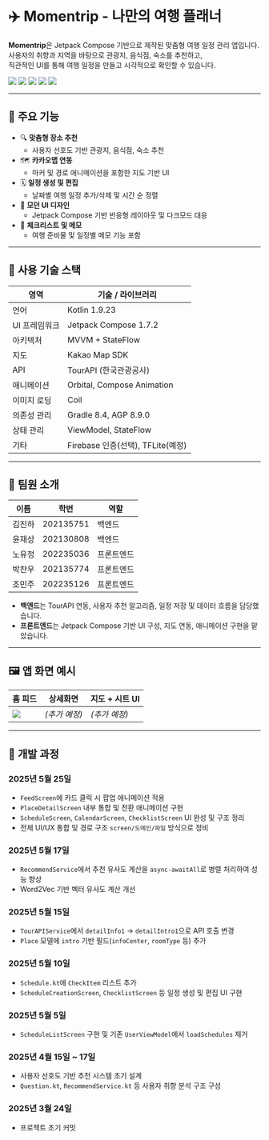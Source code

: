 # ✈️ Momentrip - 나만의 여행 플래너

**Momentrip**은 Jetpack Compose 기반으로 제작된 맞춤형 여행 일정 관리 앱입니다.  
사용자의 취향과 지역을 바탕으로 관광지, 음식점, 숙소를 추천하고,  
직관적인 UI를 통해 여행 일정을 만들고 시각적으로 확인할 수 있습니다.

<p align="left">
  <img src="https://img.shields.io/badge/Jetpack%20Compose-1.7.2-brightgreen" />
  <img src="https://img.shields.io/badge/Kotlin-1.9.23-blueviolet" />
  <img src="https://img.shields.io/badge/Gradle-8.4-yellow" />
  <img src="https://img.shields.io/badge/AGP-8.9.0-orange" />
  <img src="https://img.shields.io/badge/gitmoji-%20😎%20🎒-FFDD67.svg" />
</p>

---

## 🌟 주요 기능

- 🔍 **맞춤형 장소 추천**
  - 사용자 선호도 기반 관광지, 음식점, 숙소 추천
- 🗺️ **카카오맵 연동**
  - 마커 및 경로 애니메이션을 포함한 지도 기반 UI
- 🗓️ **일정 생성 및 편집**
  - 날짜별 여행 일정 추가/삭제 및 시간 순 정렬
- 🎨 **모던 UI 디자인**
  - Jetpack Compose 기반 반응형 레이아웃 및 다크모드 대응
- 📝 **체크리스트 및 메모**
  - 여행 준비물 및 일정별 메모 기능 포함

---

## 🧱 사용 기술 스택

| 영역            | 기술 / 라이브러리                       |
|-----------------|------------------------------------------|
| 언어            | Kotlin 1.9.23                            |
| UI 프레임워크   | Jetpack Compose 1.7.2                    |
| 아키텍처        | MVVM + StateFlow                         |
| 지도            | Kakao Map SDK                            |
| API             | TourAPI (한국관광공사)                   |
| 애니메이션      | Orbital, Compose Animation               |
| 이미지 로딩     | Coil                                     |
| 의존성 관리     | Gradle 8.4, AGP 8.9.0                     |
| 상태 관리       | ViewModel, StateFlow                     |
| 기타            | Firebase 인증(선택), TFLite(예정)        |

---

## 👥 팀원 소개

| 이름     | 학번       | 역할        |
|----------|------------|-------------|
| 김진하   | 202135751  | 백엔드       |
| 윤재상   | 202130808  | 백엔드       |
| 노유정   | 202235036  | 프론트엔드   |
| 박찬우   | 202135774  | 프론트엔드   |
| 조민주   | 202235126  | 프론트엔드   |

- **백엔드**는 TourAPI 연동, 사용자 추천 알고리즘, 일정 저장 및 데이터 흐름을 담당했습니다.
- **프론트엔드**는 Jetpack Compose 기반 UI 구성, 지도 연동, 애니메이션 구현을 맡았습니다.

---

## 🖼️ 앱 화면 예시

| 홈 피드 | 상세화면 | 지도 + 시트 UI |
|---------|----------|----------------|
| ![](https://user-images.githubusercontent.com/24540801/156146601-3aeeb8b6-44ec-406b-a75c-0c8f8f9a0c12.png) | *(추가 예정)* | *(추가 예정)* |

---

## 📌 개발 과정

### 2025년 5월 25일
- `FeedScreen`에 카드 클릭 시 팝업 애니메이션 적용
- `PlaceDetailScreen` 내부 통합 및 전환 애니메이션 구현
- `ScheduleScreen`, `CalendarScreen`, `ChecklistScreen` UI 완성 및 구조 정리
- 전체 UI/UX 통합 및 경로 구조 `screen/도메인/파일` 방식으로 정비

### 2025년 5월 17일
- `RecommendService`에서 추천 유사도 계산을 `async-awaitAll`로 병렬 처리하여 성능 향상
- Word2Vec 기반 벡터 유사도 계산 개선

### 2025년 5월 15일
- `TourAPIService`에서 `detailInfo1` → `detailIntro1`으로 API 호출 변경
- `Place` 모델에 `intro` 기반 필드(`infoCenter`, `roomType` 등) 추가

### 2025년 5월 10일
- `Schedule.kt`에 `CheckItem` 리스트 추가
- `ScheduleCreationScreen`, `ChecklistScreen` 등 일정 생성 및 편집 UI 구현

### 2025년 5월 5일
- `ScheduleListScreen` 구현 및 기존 `UserViewModel`에서 `loadSchedules` 제거

### 2025년 4월 15일 ~ 17일
- 사용자 선호도 기반 추천 시스템 초기 설계
- `Question.kt`, `RecommendService.kt` 등 사용자 취향 분석 구조 구성

### 2025년 3월 24일
- 프로젝트 초기 커밋

